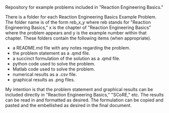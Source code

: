 Repository for example problems included in "Reaction Engineering Basics."

There is a folder for each Reaction Engineering Basics Example Problem. The folder name is of the form reb_x_y where reb stands for "Reaction Engineering Basics," x is the chapter of "Reaction Engineering Basics" where the problem appears and y is the example number within that chapter. These folders contain the following items (when appropriate).

* a README.md file with any notes regarding the problem.
* the problem statement as a .qmd file.
* a succinct formulation of the solution as a .qmd file.
* python code used to solve the problem.
* Matlab code used to solve the problem.
* numerical results as a .csv file.
* graphical results as .png files.

My intention is that the problem statement and graphical results can be included directly in "Reaction Engineering Basics," "SCoRE," etc. The results can be read in and formatted as desired. The formulation can be copied and pasted and the embellished as desired in the final document.